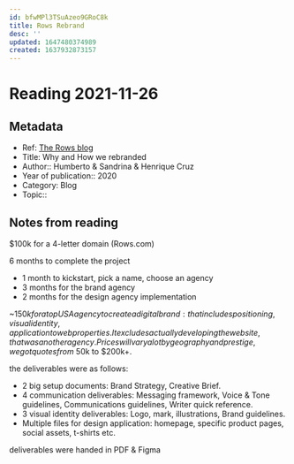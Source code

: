 ```yaml
---
id: bfwMPl3TSuAzeo9GRoC8k
title: Rows Rebrand
desc: ''
updated: 1647480374989
created: 1637932873157
---
```

# Reading 2021-11-26

## Metadata

- Ref: [The Rows blog](https://blog.rows.com/p/why-how-rebrand)
- Title: Why and How we rebranded
- Author:: Humberto & Sandrina & Henrique Cruz
- Year of publication:: 2020
- Category: Blog
- Topic:: 

## Notes from reading

$100k for a 4-letter domain (Rows.com)

6 months to complete the project
- 1 month to kickstart, pick a name, choose an agency
- 3 months for the brand agency
- 2 months for the design agency implementation

~$150k for a top USA agency to create a digital brand: that includes positioning, visual identity, application to web properties. It excludes actually developing the website, that was another agency. Prices will vary a lot by geography and prestige, we got quotes from ~$50k to $200k+.

the deliverables were as follows:
- 2 big setup documents: Brand Strategy, Creative Brief.
- 4 communication deliverables: Messaging framework, Voice & Tone guidelines, Communications guidelines, Writer quick reference.
- 3 visual identity deliverables: Logo, mark, illustrations, Brand guidelines.
- Multiple files for design application: homepage, specific product pages, social assets, t-shirts etc.

deliverables were handed in PDF & Figma
